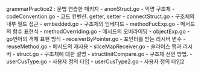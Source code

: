 grammarPractice2 : 문법 연습한 패키지
	- anonStruct.go
		- 익명 구조체
	- codeConvention.go
		- 코드 컨벤션. getter, setter
	- connectStruct.go
		- 구조체의 내부 필드 접근
	- embedded.go
		- 구조체의 임베디드
	- methodFucExp.go
		- 메서드의 함수 표현식
	- methodOverriding.go
		- 메서드의 오버라이딩
	- objectExp.go
		- go언어의 객체 표현 방식
	- receiverByPointer.go
		- 포인터를 받는 리시버 변수
	- reuseMethod.go
		- 메서드의 재사용
	- sliceMapReceiver.go
		- 슬라이스 맵과 리시버
	- struct.go
		- 구조체에 대한 설명
	- structInitCompare.go
		- 구조체 선언 방법.
	- userCusType.go
		- 사용자 정의 타입
	- userCusType2.go
		- 사용자 정의 타입2